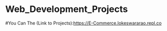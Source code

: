 # Web_Development_Projects

#You Can The (Link to Projects):https://E-Commerce.lokeswararao.repl.co
